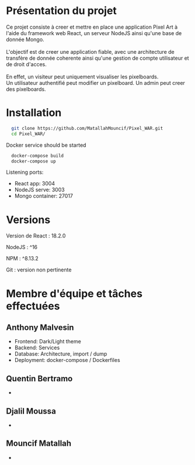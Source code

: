 # Présentation du projet

Ce projet consiste à creer et mettre en place une application Pixel Art 
à l'aide du framework web React, un serveur NodeJS ainsi qu'une
base de donnée Mongo.
<br><br>
L'objectif est de creer une application fiable, avec une architecture
de transfère de donnée coherente ainsi qu'une gestion de compte utilisateur
et de droit d'acces.
<br><br>
En effet, un visiteur peut uniquement visualiser les pixelboards.<br>
Un utilisateur authentifié peut modifier un pixelboard.
Un admin peut creer des pixelboards.

# Installation

```bash
  git clone https://github.com/MatallahMouncif/Pixel_WAR.git
  cd Pixel_WAR/
```
Docker service should be started
```bash
  docker-compose build
  docker-compose up
```
Listening ports:
- React app: 3004
- NodeJS serve: 3003
- Mongo container: 27017

# Versions

Version de React : 18.2.0

NodeJS : ^16

NPM : ^8.13.2

Git : version non pertinente

# Membre d'équipe et tâches effectuées

## Anthony Malvesin
- Frontend:  Dark/Light theme
- Backend: Services
- Database: Architecture, import / dump
- Deployment: docker-compose / Dockerfiles 

## Quentin Bertramo
-

## Djalil Moussa
-

## Mouncif Matallah
-
